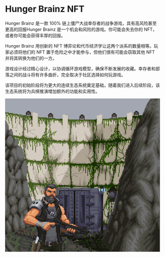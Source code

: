 # Hunger Brainz NFT

Hunger Brainz 是一款 100% 链上僵尸大战幸存者的战争游戏，具有高风险甚至更高的回报Hunger Brainz 是一个机会和风险的游戏。你可能会失去你的 NFT，或者你可能会获得丰厚的回报。

Hunger Brainz 用创新的 NFT 博弈论和代币经济学让这两个派系的数量相等。玩家必须将他们的 NFT 置于危险之中才能参与，但他们很有可能会窃取其他 NFT 并将其转换为他们的一方。

游戏设计经过精心设计，以协调循环游戏模型，确保不断发展的收藏。幸存者和部落之间的战斗将有许多曲折，完全取决于社区选择如何玩游戏。

该项目的初始阶段将为更大的连续生态系统奠定基础，随着我们进入后续阶段，该生态系统将为兵棋推演增加额外的功能和实用性。

![nft](01.png)
